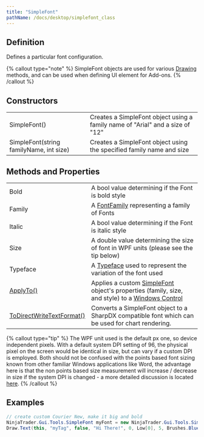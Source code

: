 ```yaml
---
title: "SimpleFont"
pathName: /docs/desktop/simplefont_class
---
```


## Definition

Defines a particular font configuration. 

{% callout type="note" %}
SimpleFont objects are used for various [Drawing](/docs/desktop/drawing) methods, and can be used when defining UI element for Add-ons.
{% /callout %}

## Constructors

|  |  |
| --- | --- |
| SimpleFont() | Creates a SimpleFont object using a family name of "Arial" and a size of "12" |
| SimpleFont(string familyName, int size) | Creates a SimpleFont object using the specified family name and size |

## Methods and Properties

|  |  |
| --- | --- |
| Bold | A bool value determining if the Font is bold style |
| Family | A [FontFamily](https://msdn.microsoft.com/en-us/library/system.windows.media.fontfamily(v=vs.110).aspx) representing a family of Fonts |
| Italic | A bool value determining if the Font is italic style |
| Size | A double value determining the size of font in WPF units (please see the tip below) |
| Typeface | A [Typeface](https://msdn.microsoft.com/en-us/library/system.windows.media.typeface%28v=vs.110%29.aspx) used to represent the variation of the font used |
| [ApplyTo()](/docs/desktop/simplefont_applyto) | Applies a custom [SimpleFont](/docs/desktop/simplefont_class) object's properties (family, size, and style) to a [Windows Control](https://msdn.microsoft.com/en-us/library/system.windows.controls.control(v=vs.110).aspx) |
| [ToDirectWriteTextFormat()](/docs/desktop/simplefont_todirectwritetextformat) | Converts a SimpleFont object to a SharpDX compatible font which can be used for chart rendering. |

{% callout type="tip" %}
The WPF unit used is the default px one, so device independent pixels. With a default system DPI setting of 96, the physical pixel on the screen would be identical in size, but can vary if a custom DPI is employed. Both should not be confused with the points based font sizing known from other familiar Windows applications like Word, the advantage here is that the non points based size measurement will increase / decrease in size if the system DPI is changed - a more detailed discussion is located [here](https://blogs.msdn.microsoft.com/text/2009/12/11/wpf-text-measurement-units/).
{% /callout %}

## Examples

```csharp
// create custom Courier New, make it big and bold
NinjaTrader.Gui.Tools.SimpleFont myFont = new NinjaTrader.Gui.Tools.SimpleFont("Courier New", 12) { Size = 50, Bold = true };
Draw.Text(this, "myTag", false, "Hi There!", 0, Low[0], 5, Brushes.Blue, myFont, TextAlignment.Center, Brushes.Black, null, 1);
```

